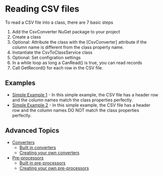 # Reading CSV files

To read a CSV file into a class, there are 7 basic steps
1. Add the CsvConverter NuGet package to your project
2. Create a class
3. Optional: Attribute the class with the [CsvConverter] attribute if the column name is different from the class property name.
4. Instantiate the CsvToClassService class
5. Optional: Set configration settings
6. In a while loop as long a CanRead() is true, you can read records
7. Call GetRecord() for each row in the CSV file. 

## Examples
- [Simple Example 1](./Examples/Simple1.md) - In this simple example, the CSV file has a header row and the column names match the class properties perfectly.
- [Simple Example 2](./Examples/Simple2.md) - In this simple example, the CSV file has a header row and the column names DO NOT match the class properties perfectly.


## Advanced Topics
- [Converters](.\Converters\Main.md)
    - [Built in converters](.\Converters\Built-in.md)
    - [Creating your own converters](.\Converters\Creating.md)
- [Pre-processors](.\Preprocesors\Preprocesors.md)
    - [Built in pre-processors](.\Preprocesors\Built-in.md)
    - [Creating your own pre-processors](.\Preprocesors\Creating.md)
